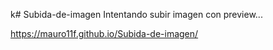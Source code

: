 k# Subida-de-imagen
Intentando subir imagen con preview...


https://mauro11f.github.io/Subida-de-imagen/
